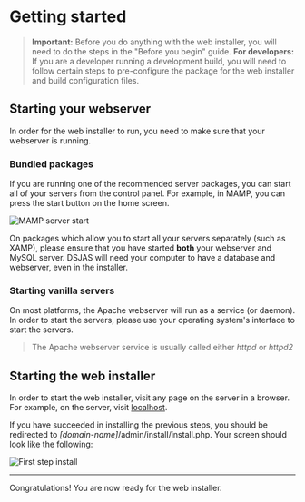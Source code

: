 # Getting started

> **Important:** Before you do anything with the web installer, you will need to do the steps in the "Before you begin" guide.
> **For developers:** If you are a developer running a development build, you will need to follow certain steps to pre-configure the package for the web installer and build configuration files.

## Starting your webserver

In order for the web installer to run, you need to make sure that your webserver is running.

### Bundled packages

If you are running one of the recommended server packages, you can start all of your servers from the control panel. For example, in MAMP, you can press the start button on the home screen.

![MAMP server start](https://i.imgur.com/KBfuKzE.png "Starting servers in MAMP")

On packages which allow you to start all your servers separately (such as XAMP), please ensure that you have started **both** your webserver and MySQL server. DSJAS will need your computer to have a database and webserver, even in the installer.

### Starting vanilla servers

On most platforms, the Apache webserver will run as a service (or daemon). In order to start the servers, please use your operating system's interface to start the servers.

> The Apache webserver service is usually called either *httpd* or *httpd2*

## Starting the web installer

In order to start the web installer, visit any page on the server in a browser. For example, on the server, visit [localhost](http://localhost).

If you have succeeded in installing the previous steps, you should be redirected to *[domain-name]*/admin/install/install.php. Your screen should look like the following:

![First step install](https://i.imgur.com/g3jHck2.png "Example web installer entry point")

---

Congratulations! You are now ready for the web installer.
